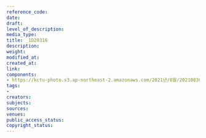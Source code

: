 ```yaml
---
reference_code: 
date: 
draft: 
level_of_description: 
media_type: 
title: _1D20316
description: 
weight: 
modified_at: 
created_at: 
link: 
components:
- https://kctu-photo.s3.ap-northeast-2.amazonaws.com/2021년/8월/20210830_국가책임+돌봄체계+대전환을+위한+민주노총+돌봄노동자+노정교섭+촉구+기자회견/_1D20316.jpg
tags:
- 
creators: 
subjects: 
sources: 
venues: 
public_access_status: 
copyright_status: 
---
```

